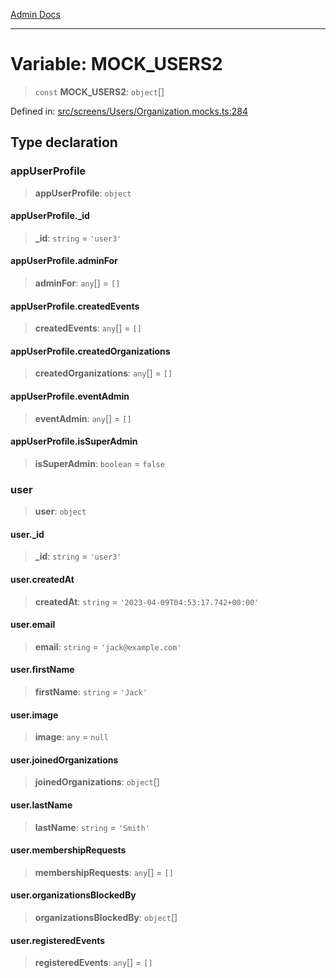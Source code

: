 [Admin Docs](/)

***

# Variable: MOCK\_USERS2

> `const` **MOCK\_USERS2**: `object`[]

Defined in: [src/screens/Users/Organization.mocks.ts:284](https://github.com/syedali237/talawa-admin/blob/dd4a08e622d0fa38bcf9758a530e8cdf917dbac8/src/screens/Users/Organization.mocks.ts#L284)

## Type declaration

### appUserProfile

> **appUserProfile**: `object`

#### appUserProfile.\_id

> **\_id**: `string` = `'user3'`

#### appUserProfile.adminFor

> **adminFor**: `any`[] = `[]`

#### appUserProfile.createdEvents

> **createdEvents**: `any`[] = `[]`

#### appUserProfile.createdOrganizations

> **createdOrganizations**: `any`[] = `[]`

#### appUserProfile.eventAdmin

> **eventAdmin**: `any`[] = `[]`

#### appUserProfile.isSuperAdmin

> **isSuperAdmin**: `boolean` = `false`

### user

> **user**: `object`

#### user.\_id

> **\_id**: `string` = `'user3'`

#### user.createdAt

> **createdAt**: `string` = `'2023-04-09T04:53:17.742+00:00'`

#### user.email

> **email**: `string` = `'jack@example.com'`

#### user.firstName

> **firstName**: `string` = `'Jack'`

#### user.image

> **image**: `any` = `null`

#### user.joinedOrganizations

> **joinedOrganizations**: `object`[]

#### user.lastName

> **lastName**: `string` = `'Smith'`

#### user.membershipRequests

> **membershipRequests**: `any`[] = `[]`

#### user.organizationsBlockedBy

> **organizationsBlockedBy**: `object`[]

#### user.registeredEvents

> **registeredEvents**: `any`[] = `[]`
